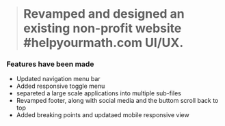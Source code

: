 <blockquote><h1>Revamped and designed an existing non-profit website #helpyourmath.com UI/UX.</h1>
</blockquote>
<h3>Features have been made</h3>
<ul>
	<li>Updated navigation menu bar</li>
	<li>Added responsive toggle menu</li>
	<li>separeted a large scale applications into multiple sub-files</li>
	<li>Revamped footer, along with social media and the buttom scroll back to top</li>
	<li>Added breaking points and updataed mobile responsive view</li>
</ul>